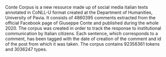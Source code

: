 Conte Corpus is a new resource made up of social media italian texts annotated in CoNLL-U format created at the Department of Humanities, University of Pavia. It consists of 4860395 comments extracted from the official Facebook page of Giuseppe Conte and published during the whole 2020. The corpus was created in order to track the response to institutional communication by Italian citizens. Each sentence, which corresponds to a comment, has been tagged with the date of creation of the comment and id of the post from which it was taken. The corpus contains 92356361 tokens and 3036247 types.
